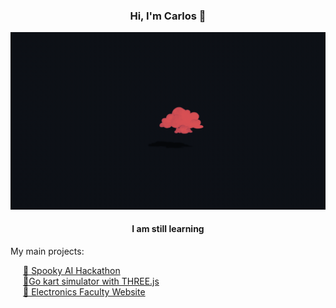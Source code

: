 
<p align="center">
  <h3 align="center">Hi, I'm Carlos  👋</h3>
    <img src="download.gif">
  <h4 align="center">I am still learning</h4>
  My main projects:
  <ul style="list-style-type: none; padding-left: 20px; text-align: start;">
    <li><a href="https://github.com/CarlosJimeEnez/otraDimension">🎃 Spooky AI Hackathon</a></li>
    <li><a href="https://github.com/CarlosJimeEnez/go-kart-Next">🚀Go kart simulator with THREE.js</a></li>
    <li><a href="https://github.com/CarlosJimeEnez/Levitador">🤖 Electronics Faculty Website </a></li>
  </ul>
</p>


